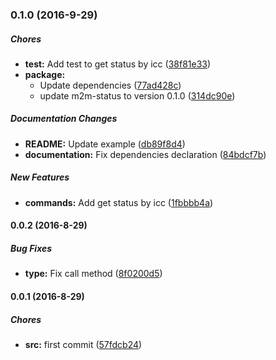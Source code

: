 ### 0.1.0 (2016-9-29)

##### Chores

* **test:** Add test to get status by icc ([38f81e33](https://github.com/lgaticaq/hubot-m2m-status/commit/38f81e332941bf3451c8e368afee2300a406db67))
* **package:**
  * Update dependencies ([77ad428c](https://github.com/lgaticaq/hubot-m2m-status/commit/77ad428c0a2f463473f762c1e4132f8d25084554))
  * update m2m-status to version 0.1.0 ([314dc90e](https://github.com/lgaticaq/hubot-m2m-status/commit/314dc90ec3e3f53c18f457016914dc8dba60534d))

##### Documentation Changes

* **README:** Update example ([db89f8d4](https://github.com/lgaticaq/hubot-m2m-status/commit/db89f8d4d0ea9e87c2e8a039ee34f4fa02cdb4b8))
* **documentation:** Fix dependencies declaration ([84bdcf7b](https://github.com/lgaticaq/hubot-m2m-status/commit/84bdcf7bc8e66034f6fd6c26f9f698d8aaccfc14))

##### New Features

* **commands:** Add get status by icc ([1fbbbb4a](https://github.com/lgaticaq/hubot-m2m-status/commit/1fbbbb4a06ea053e80193cdfc89756ecf894a2f0))

#### 0.0.2 (2016-8-29)

##### Bug Fixes

* **type:** Fix call method ([8f0200d5](https://github.com/lgaticaq/hubot-m2m-status/commit/8f0200d5c16bdbe8237d1baadab354620ac9873c))

#### 0.0.1 (2016-8-29)

##### Chores

* **src:** first commit ([57fdcb24](https://github.com/lgaticaq/hubot-m2m-status/commit/57fdcb24cf091330d52d64fb6dfcbe680c65f28a))
